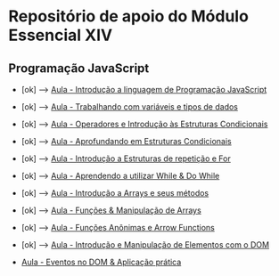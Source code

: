 # Repositório de apoio do Módulo Essencial XIV

## Programação JavaScript

- [ok] --> [Aula - Introdução a linguagem de Programação JavaScript](https://www.youtube.com/watch?v=z1PrvhSrxbQ)

- [ok] --> [Aula - Trabalhando com variáveis e tipos de dados](https://www.youtube.com/watch?v=GCsCWbXtoQA)

- [ok] --> [Aula - Operadores e Introdução às Estruturas Condicionais](https://www.youtube.com/watch?v=PJDQgSbJvok)

- [ok] --> [Aula - Aprofundando em Estruturas Condicionais](https://www.youtube.com/watch?v=xuo8T1KigIk)

- [ok] --> [Aula - Introdução a Estruturas de repetição e For](https://www.youtube.com/watch?v=pnCwp-30MPY)

- [ok] --> [Aula - Aprendendo a utilizar While & Do While](https://www.youtube.com/watch?v=N-AztuWEPGg)

- [ok] --> [Aula - Introdução a Arrays e seus métodos](https://www.youtube.com/watch?v=PwQGH492M8Q)

- [ok] --> [Aula - Funções & Manipulação de Arrays](https://www.youtube.com/watch?v=J3v0NEjEbAg)

- [ok] --> [Aula - Funções Anônimas e Arrow Functions](https://www.youtube.com/watch?v=nUW6F5Mt1mU)

- [ok] --> [Aula - Introdução e Manipulação de Elementos com o DOM](https://www.youtube.com/watch?v=YKjb6jz0JLY)

- [Aula - Eventos no DOM & Aplicação prática](https://www.youtube.com/watch?v=SSyd8PZXWLA)
